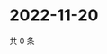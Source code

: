 # 2022-11-20

共 0 条

<!-- BEGIN WEIBO -->
<!-- 最后更新时间 Sun Nov 20 2022 00:20:16 GMT+0800 (China Standard Time) -->

<!-- END WEIBO -->
